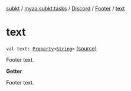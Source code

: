 [subkt](../../../index.md) / [myaa.subkt.tasks](../../index.md) / [Discord](../index.md) / [Footer](index.md) / [text](./text.md)

# text

`val text: `[`Property`](https://docs.gradle.org/current/javadoc/org/gradle/api/provider/Property.html)`<`[`String`](https://kotlinlang.org/api/latest/jvm/stdlib/kotlin/-string/index.html)`>` [(source)](https://github.com/Myaamori/SubKt/blob/0.1.13/src/main/kotlin/myaa/subkt/tasks/discordtask.kt#L62)

Footer text.

**Getter**

Footer text.

